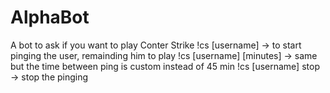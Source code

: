 # AlphaBot
A bot to ask if you want to play Conter Strike
!cs [username] -> to start pinging the user, remainding him to play
!cs [username] [minutes] -> same but the time between ping is custom instead of 45 min
!cs [username] stop -> stop the pinging